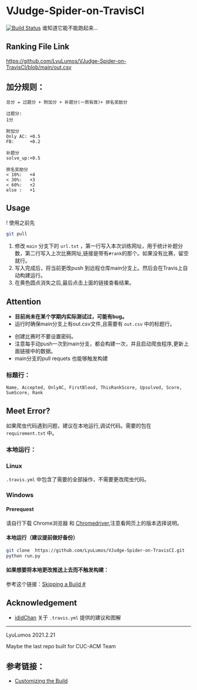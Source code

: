 # VJudge-Spider-on-TravisCI
[![Build Status](https://app.travis-ci.com/LyuLumos/VJudge-Spider-on-TravisCI.svg?branch=main)](https://app.travis-ci.com/LyuLumos/VJudge-Spider-on-TravisCI)
谁知道它能不能跑起来...

## Ranking File Link

https://github.com/LyuLumos/VJudge-Spider-on-TravisCI/blob/main/out.csv

## 加分规则：
    总分 = 过题分 + 附加分 + 补题分(一周有效)+ 排名奖励分

    过题分:
    1分

    附加分
    Only AC: +0.5
    FB:      +0.2   

    补题分
    solve_up:+0.5

    排名奖励分
    < 10%:   +4
    < 30%:   +3
    < 60%:   +2
    else :   +1
 
## Usage
! 使用之前先
```bash
git pull
```
1. 修改 `main` 分支下的 `url.txt` ，第一行写入本次训练网址，用于统计补题分数，第二行写入上次比赛网址,链接是带有`#rank`的那个。如果没有比赛，留空就行。
2. 写入完成后，将当前更改push 到远程仓库main分支上。然后会在Travis上自动构建运行。
3. 在黄色圆点消失之后,最后点击上面的链接查看结果。

## Attention

- **目前尚未在某个学期内实际测试过，可能有bug。**
- 运行时确保main分支上有out.csv文件,且需要有 `out.csv` 中的标题行。
* 创建比赛时不要设置密码。
* 注意每手动push一次到main分支，都会构建一次，并且启动爬虫程序,更新上面链接中的数据。
* main分支的pull requets 也能够触发构建
### 标题行：
```
Name, Accepted, OnlyAC, FirstBlood, ThisRankScore, Upsolved, Score, SumScore, Rank
```

## Meet Error?

如果爬虫代码遇到问题，建议在本地运行,调试代码。需要的包在 `requirement.txt` 中。
### 本地运行：
### Linux

`.travis.yml` 中包含了需要的全部操作，不需要更改爬虫代码。

### Windows

#### Prerequest
请自行下载 Chrome浏览器 和 [Chromedriver](https://chromedriver.chromium.org/downloads),注意看网页上的版本选择说明。

#### 本地运行（建议提前做好备份）
```bash
git clone  https://github.com/LyuLumos/VJudge-Spider-on-TravisCI.git
python run.py
```
#### 如果想要将本地更改推送上去而不触发构建：
参考这个链接：[Skipping a Build #](https://docs.travis-ci.com/user/customizing-the-build/#skipping-a-build)

## Acknowledgement

- [ididChan](https://github.com/ididChan) 关于 `.travis.yml` 提供的建议和图解

---

LyuLumos 2021.2.21

Maybe the last repo built for CUC-ACM Team
## 参考链接：
* [Customizing the Build](https://docs.travis-ci.com/user/customizing-the-build/#skipping-a-build)
